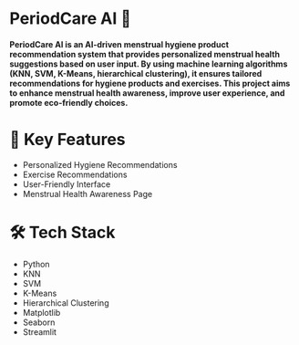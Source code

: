 # PeriodCare AI 🤖
<h4>
  PeriodCare AI is an AI-driven menstrual hygiene product recommendation system that provides personalized menstrual health suggestions based on user input. 
  By using machine learning algorithms (KNN, SVM, K-Means, hierarchical clustering), it ensures tailored recommendations for hygiene products and exercises.
  This project aims to enhance menstrual health awareness, improve user experience, and promote eco-friendly choices.
</h4>

# 🚀 Key Features
<ul>
  <li>
    Personalized Hygiene Recommendations
  </li>
  <li>Exercise Recommendations</li>
  <li>User-Friendly Interface</li>
  <li>Menstrual Health Awareness Page</li>
</ul>

# 🛠 Tech Stack
<ul>
  <li>Python</li>
  <li>KNN</li>
  <li>SVM</li>
  <li>K-Means</li>
  <li>Hierarchical Clustering</li>
  <li>Matplotlib</li>
  <li>Seaborn</li>
  <li>Streamlit</li>
</ul>
